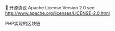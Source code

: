 📃 开源协议
Apache License Version 2.0 see http://www.apache.org/licenses/LICENSE-2.0.html

PHP实现的区块链




